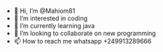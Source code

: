 - 👋 Hi, I’m @Mahiom81
- 👀 I’m interested in coding
- 🌱 I’m currently learning java
- 💞️ I’m looking to collaborate on new programming 
- 📫 How to reach me whatsapp +249913289666

<!---
Mahiom81/Mahiom81 is a ✨ special ✨ repository because its `README.md` (this file) appears on your GitHub profile.
You can click the Preview link to take a look at your changes.
--->
